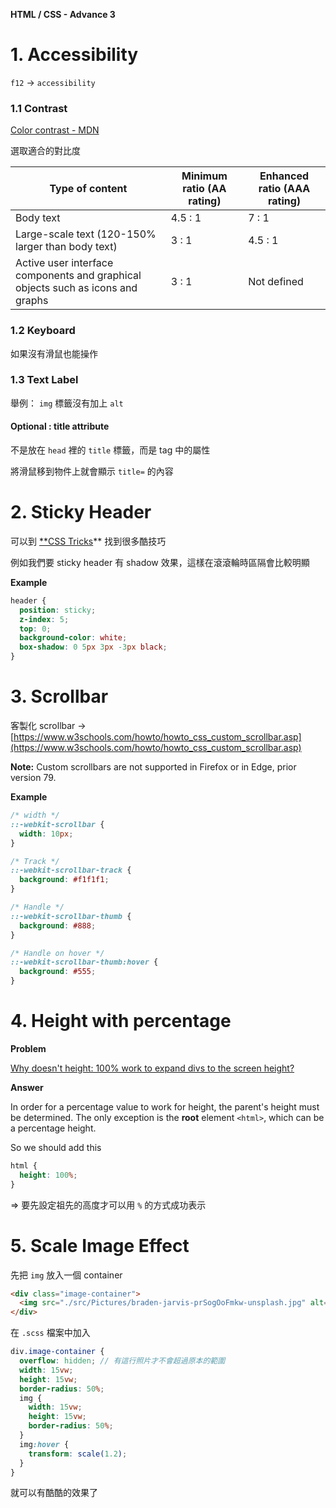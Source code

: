 **HTML / CSS - Advance 3**

# 1. Accessibility

`f12` → `accessibility`

### 1.1 Contrast

[Color contrast - MDN](https://developer.mozilla.org/en-US/docs/Web/Accessibility/Understanding_WCAG/Perceivable/Color_contrast)

選取適合的對比度

| Type of content                                                                 | Minimum ratio (AA rating) | Enhanced ratio (AAA rating) |
| ------------------------------------------------------------------------------- | ------------------------- | --------------------------- |
| Body text                                                                       | 4.5 : 1                   | 7 : 1                       |
| Large-scale text (120-150% larger than body text)                               | 3 : 1                     | 4.5 : 1                     |
| Active user interface components and graphical objects such as icons and graphs | 3 : 1                     | Not defined                 |

### 1.2 Keyboard

如果沒有滑鼠也能操作

### 1.3 Text Label

舉例： `img` 標籤沒有加上 `alt`

#### Optional : title attribute

不是放在 `head` 裡的 `title` 標籤，而是 tag 中的屬性

將滑鼠移到物件上就會顯示 `title=` 的內容

# 2. Sticky Header

可以到 [\*\*CSS Tricks](https://css-tricks.com/)\*\* 找到很多酷技巧

例如我們要 sticky header 有 shadow 效果，這樣在滾滾輪時區隔會比較明顯

**Example**

```css
header {
  position: sticky;
  z-index: 5;
  top: 0;
  background-color: white;
  box-shadow: 0 5px 3px -3px black;
}
```

# 3. Scrollbar

客製化 scrollbar → [https://www.w3schools.com/howto/howto_css_custom_scrollbar.asp](https://www.w3schools.com/howto/howto_css_custom_scrollbar.asp)

**Note:** Custom scrollbars are not supported in Firefox or in Edge, prior version 79.

**Example**

```css
/* width */
::-webkit-scrollbar {
  width: 10px;
}

/* Track */
::-webkit-scrollbar-track {
  background: #f1f1f1;
}

/* Handle */
::-webkit-scrollbar-thumb {
  background: #888;
}

/* Handle on hover */
::-webkit-scrollbar-thumb:hover {
  background: #555;
}
```

# 4. Height with percentage

**Problem**

[Why doesn't height: 100% work to expand divs to the screen height?](https://stackoverflow.com/questions/7049875/why-doesnt-height-100-work-to-expand-divs-to-the-screen-height)

**Answer**

In order for a percentage value to work for height, the parent's height must be determined. The only exception is the **root** element `<html>`, which can be a percentage height.

So we should add this

```css
html {
  height: 100%;
}
```

⇒ 要先設定祖先的高度才可以用 `%` 的方式成功表示

# 5. Scale Image Effect

先把 `img` 放入一個 container

```html
<div class="image-container">
  <img src="./src/Pictures/braden-jarvis-prSogOoFmkw-unsplash.jpg" alt="picture" />
</div>
```

在 `.scss` 檔案中加入

```scss
div.image-container {
  overflow: hidden; // 有這行照片才不會超過原本的範圍
  width: 15vw;
  height: 15vw;
  border-radius: 50%;
  img {
    width: 15vw;
    height: 15vw;
    border-radius: 50%;
  }
  img:hover {
    transform: scale(1.2);
  }
}
```

就可以有酷酷的效果了
